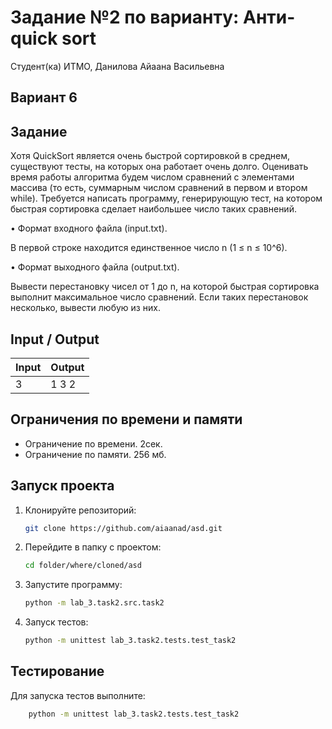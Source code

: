 # Задание №2 по варианту:  Анти-quick sort
Студент(ка) ИТМО, Данилова Айаана Васильевна

## Вариант 6

## Задание 
Хотя QuickSort является очень быстрой сортировкой в среднем, существуют тесты, на которых она работает очень долго. Оценивать время работы алгоритма
будем числом сравнений с элементами массива (то есть, суммарным числом сравнений в первом и втором while). Требуется написать программу, генерирующую
тест, на котором быстрая сортировка сделает наибольшее число таких сравнений.

• Формат входного файла (input.txt). 

В первой строке находится единственное число n (1 ≤ n ≤ 10^6).

• Формат выходного файла (output.txt). 

Вывести перестановку чисел от 1 до n, на которой быстрая сортировка выполнит максимальное число сравнений.
Если таких перестановок несколько, вывести любую из них.

## Input / Output 

| Input | Output |
|-------|--------|
| 3     | 1 3 2  |

## Ограничения по времени и памяти

- Ограничение по времени. 2сек.
- Ограничение по памяти. 256 мб.


## Запуск проекта
1. Клонируйте репозиторий:
   ```bash
   git clone https://github.com/aiaanad/asd.git
   ```
2. Перейдите в папку с проектом:
   ```bash
   cd folder/where/cloned/asd
   ```
3. Запустите программу:
   ```bash
   python -m lab_3.task2.src.task2
   ```

4. Запуск тестов:
   ```bash
   python -m unittest lab_3.task2.tests.test_task2
   ```


## Тестирование
Для запуска тестов выполните:
```bash
    python -m unittest lab_3.task2.tests.test_task2
```
